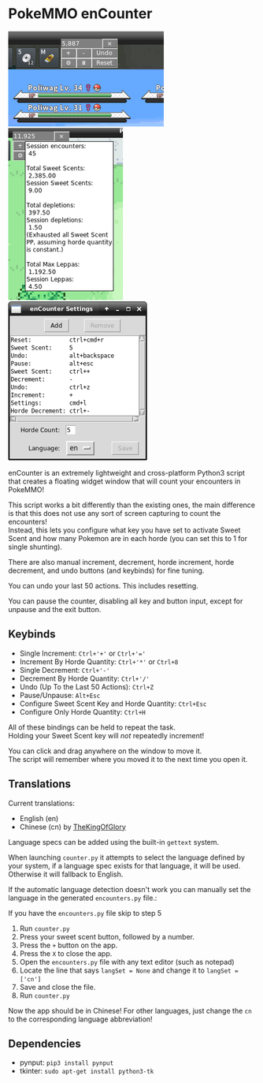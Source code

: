# PokeMMO enCounter
![screenshot](https://raw.githubusercontent.com/noglass/pokemmo-enCounter/main/screenshot.png)  
![screenshot2](https://raw.githubusercontent.com/noglass/pokemmo-enCounter/main/screenshot2.png)  
![screenshot3](https://raw.githubusercontent.com/noglass/pokemmo-enCounter/main/screenshot3.png)  

enCounter is an extremely lightweight and cross-platform Python3 script that creates a floating widget window that will count your encounters in PokeMMO!  

This script works a bit differently than the existing ones, the main difference is that this does not use any sort of screen capturing to count the encounters!  
Instead, this lets you configure what key you have set to activate Sweet Scent and how many Pokemon are in each horde (you can set this to 1 for single shunting).  

There are also manual increment, decrement, horde increment, horde decrement, and undo buttons (and keybinds) for fine tuning.  

You can undo your last 50 actions. This includes resetting.  

You can pause the counter, disabling all key and button input, except for unpause and the exit button.

## Keybinds
* Single Increment: `Ctrl+'+'` or `Ctrl+'='`
* Increment By Horde Quantity: `Ctrl+'*'` or `Ctrl+8`
* Single Decrement: `Ctrl+'-'`
* Decrement By Horde Quantity: `Ctrl+'/'`
* Undo (Up To the Last 50 Actions): `Ctrl+Z`
* Pause/Unpause: `Alt+Esc`
* Configure Sweet Scent Key and Horde Quantity: `Ctrl+Esc`
* Configure Only Horde Quantity: `Ctrl+H`

All of these bindings can be held to repeat the task.  
Holding your Sweet Scent key will *not* repeatedly increment!  

You can click and drag anywhere on the window to move it.  
The script will remember where you moved it to the next time you open it.

## Translations
Current translations:
* English (en)
* Chinese (cn) by [TheKingOfGlory](https://github.com/TheKingOfGlory)

Language specs can be added using the built-in `gettext` system.  

When launching `counter.py` it attempts to select the language defined by your system, if a language spec exists for that language, it will be used. Otherwise it will fallback to English.  

If the automatic language detection doesn't work you can manually set the language in the generated `encounters.py` file.:  

If you have the `encounters.py` file skip to step 5

1. Run `counter.py`
2. Press your sweet scent button, followed by a number.
3. Press the `+` button on the app.
4. Press the `X` to close the app.
5. Open the `encounters.py` file with any text editor (such as notepad)
6. Locate the line that says `langSet = None` and change it to `langSet = ['cn']`
7. Save and close the file.
8. Run `counter.py`

Now the app should be in Chinese! For other languages, just change the `cn` to the corresponding language abbreviation!

## Dependencies
* pynput: `pip3 install pynput`
* tkinter: `sudo apt-get install python3-tk`
